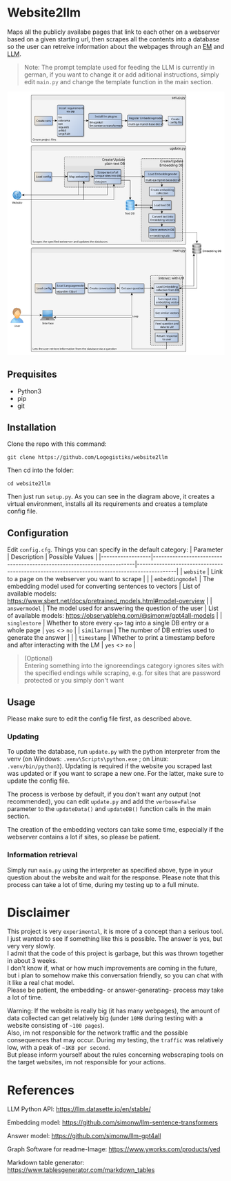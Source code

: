 # Website2llm
Maps all the publicly availabe pages that link to each other on a webserver based on a given starting url, then scrapes all the contents into a database so the user can retreive information about the webpages through an [EM](https://en.wikipedia.org/wiki/Word_embedding) and [LLM](https://en.wikipedia.org/wiki/Large_language_model).

> Note: The prompt template used for feeding the LLM is currently in german, if you want to change it or add aditional instructions, simply edit `main.py` and change the template function in the main section.

![Workflow](/images/website2llm_workflow.svg)

## Prequisites
* Python3
* pip
* git

## Installation
Clone the repo with this command:
```
git clone https://github.com/Logogistiks/website2llm
```
Then cd into the folder:
```
cd website2llm
```
Then just run `setup.py`. As you can see in the diagram above, it creates a virtual environment, installs all its requirements and creates a template config file.

## Configuration
Edit `config.cfg`. Things you can specify in the default category:
| Parameter        | Description                                                           | Possible Values                                                                            |
|------------------|-----------------------------------------------------------------------|--------------------------------------------------------------------------------------------|
| `website`        | Link to a page on the webserver you want to scrape                    |                                                                                            |
| `embeddingmodel` | The embedding model used for converting sentences to vectors          | List of available models: https://www.sbert.net/docs/pretrained_models.html#model-overview |
| `answermodel`    | The model used for answering the question of the user                 | List of available models: https://observablehq.com/@simonw/gpt4all-models                  |
| `singlestore`    | Whether to store every `<p>` tag into a single DB entry or a whole page | `yes` <> `no`                                                                              |
| `similarnum`     | The number of DB entries used to generate the answer                  |                                                                                            |
| `timestamp`      | Whether to print a timestamp before and after interacting with the LM | `yes` <> `no`                                                                              |

> (Optional) \
Entering something into the ignoreendings category ignores sites with the specified endings while scraping, e.g. for sites that are password protected or you simply don't want

## Usage
Please make sure to edit the config file first, as described above.
### Updating
To update the database, run `update.py` with the python interpreter from the venv (on Windows: `.venv\Scripts\python.exe` ; on Linux: `.venv/bin/python3`). Updating is required if the website you scraped last was updated or if you want to scrape a new one. For the latter, make sure to update the config file.

The process is verbose by default, if you don't want any output (not recommended), you can edit `update.py` and add the `verbose=False` parameter to the `updateData()` and `updateDB()` function calls in the main section.

The creation of the embedding vectors can take some time, especially if the webserver contains a lot if sites, so please be patient.

### Information retrieval
Simply run `main.py` using the interpreter  as specified above, type in your question about the website and wait for the response. Please note that this process can take a lot of time, during my testing up to a full minute.

# Disclaimer
This project is very `experimental`, it is more of a concept than a serious tool. I just wanted to see if something like this is possible. The answer is yes, but very very slowly. \
I admit that the code of this project is garbage, but this was thrown together in about 3 weeks. \
I don't know if, what or how much improvements are coming in the future, but i plan to somehow make this conversation friendly, so you can chat with it like a real chat model. \
Please be patient, the embedding- or answer-generating- process may take a lot of time.

Warning: If the website is really big (it has many webpages), the amount of data collected can get relatively big (under `10MB` during testing with a website consisting of `~100 pages`). \
Also, im not responsible for the network traffic and the possible consequences that may occur. During my testing, the `traffic` was relatively low, with a peak of `~1KB per second`. \
But please inform yourself about the rules concerning webscraping tools on the target websites, im not responsible for your actions.

# References
LLM Python API: https://llm.datasette.io/en/stable/

Embedding model: https://github.com/simonw/llm-sentence-transformers

Answer model: https://github.com/simonw/llm-gpt4all

Graph Software for readme-Image: https://www.yworks.com/products/yed

Markdown table generator: https://www.tablesgenerator.com/markdown_tables
